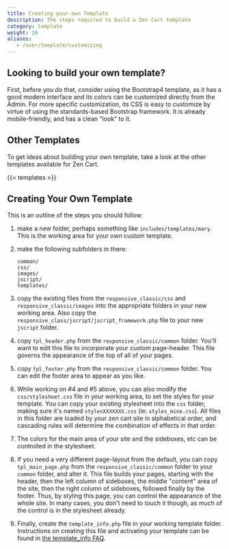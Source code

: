```yaml
---
title: Creating your own Template 
description: The steps required to build a Zen Cart template 
category: template 
weight: 10
aliases: 
   - /user/template/customizing
---
```


## Looking to build your own template?

First, before you do that, consider using the Bootstrap4 template, as it has a good modern interface and its colors can be customized directly from the Admin. For more specific customization, its CSS is easy to customize by virtue of using the standards-based Bootstrap framework.
It is already mobile-friendly, and has a clean "look" to it.

## Other Templates

To get ideas about building your own template, take a look at the other templates available for Zen Cart. 

{{< templates >}}

## Creating Your Own Template

This is an outline of the steps you should follow: 

1. make a new folder, perhaps something like `includes/templates/mary`.  This is the working area for your own custom template.

1. make the following subfolders in there:

    ```
    common/
    css/
    images/
    jscript/
    templates/
    ```

1. copy the existing files from the `responsive_classic/css` and `responsive_classic/images` into the appropriate folders in your new working area. Also copy the `responsive_class/jscript/jscript_framework.php` file to your new `jscript` folder.

1. copy `tpl_header.php` from the `responsive_classic/common` folder.  You'll want to edit this file to incorporate your custom page-header.  This file governs the appearance of the top of all of your pages.

1. copy `tpl_footer.php` from the `responsive_classic/common` folder.  You can edit the footer area to appear as you like.

1. While working on #4 and #5 above, you can also modify the `css/stylesheet.css` file in your working area, to set the styles for your template.  You can copy your existing stylesheet into the `css` folder, making sure it's named `stylesXXXXXXX.css` (ie: `styles_mine.css`). All files in this folder are loaded by your zen cart site in alphabetical order, and cascading rules will determine the combination of effects in that order.

1. The colors for the main area of your site and the sideboxes, etc can be controlled in the stylesheet.

1. If you need a very different page-layout from the default, you can copy `tpl_main_page.php` from the `responsive_classic/common` folder to your `common` folder, and alter it.  This file builds your pages, starting with the header, then the left column of sideboxes, the middle "content" area of the site, then the right column of sideboxes, followed finally by the footer. Thus, by styling this page, you can control the appearance of the whole site. In many cases, you don't need to touch it though, as much of the control is in the stylesheet already.

1. Finally, create the `template_info.php` file in your working template folder. Instructions on creating this file and activating your template can be found in [the template_info FAQ](/user/template/template_info/). 

